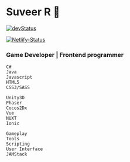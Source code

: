 [devstatus]: https://img.shields.io/badge/Website-Under_Development-blue?style=flat&logo=svelte&logoColor=eee&labelColor=545A61&color=00b4a9
[website]: https://suveer.netlify.app/
[netlify-status]: https://api.netlify.com/api/v1/badges/d1b32dce-27bf-4c3f-b185-d582887a0982/deploy-status
[netlify-deploys]: https://app.netlify.com/sites/suveer/deploys

# Suveer R 👋

[![devStatus]][website]

[![Netlify-Status]][netlify-deploys]

### Game Developer | Frontend programmer

```
C#
Java
Javascript
HTML5
CSS3/SASS
```

```
Unity3D
Phaser
Cocos2Dx
Vue
NUXT
Ionic
```

```
Gameplay
Tools
Scripting
User Interface
JAMStack
```
